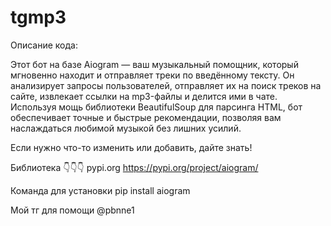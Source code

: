 # tgmp3
Описание кода:

Этот бот на базе Aiogram — ваш музыкальный помощник, который мгновенно находит и отправляет треки по введённому тексту. Он анализирует запросы пользователей, отправляет их на поиск треков на сайте, извлекает ссылки на mp3-файлы и делится ими в чате. Используя мощь библиотеки BeautifulSoup для парсинга HTML, бот обеспечивает точные и быстрые рекомендации, позволяя вам наслаждаться любимой музыкой без лишних усилий.

Если нужно что-то изменить или добавить, дайте знать!

Библиотека 👇👇👇 pypi.org
https://pypi.org/project/aiogram/

Команда для установки 
pip install aiogram

Мой тг для помощи @pbnne1
